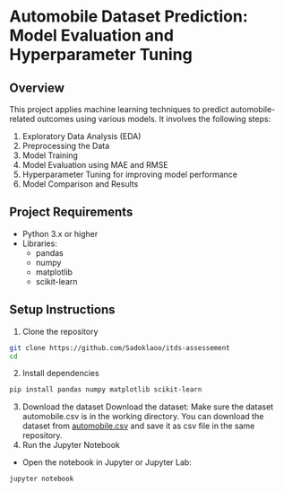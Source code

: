 # Automobile Dataset Prediction: Model Evaluation and Hyperparameter Tuning
## Overview
This project applies machine learning techniques to predict automobile-related outcomes using various models. It involves the following steps:

1. Exploratory Data Analysis (EDA)
2. Preprocessing the Data
3. Model Training
4. Model Evaluation using MAE and RMSE
5. Hyperparameter Tuning for improving model performance
6. Model Comparison and Results

## Project Requirements

- Python 3.x or higher
- Libraries:
  -  pandas
  -  numpy
  -  matplotlib
  -  scikit-learn

## Setup Instructions

1. Clone the repository
```bash
git clone https://github.com/Sadoklaoo/itds-assessement
cd
```
2. Install dependencies
```bash
pip install pandas numpy matplotlib scikit-learn
```
3. Download the dataset
Download the dataset: Make sure the dataset automobile.csv is in the working directory. You can download the dataset from [automobile.csv](https://archive.ics.uci.edu/static/public/10/data.csv) and save it as csv file in the same repository.
4. Run the Jupyter Notebook
- Open the notebook in Jupyter or Jupyter Lab:
```bash
jupyter notebook
```
